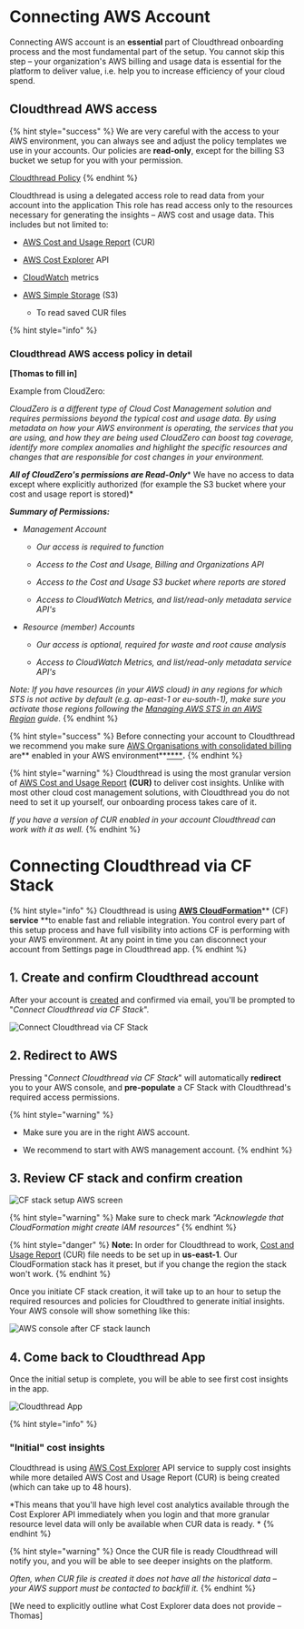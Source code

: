 # Connecting AWS Account

Connecting AWS account is an **essential** part of Cloudthread onboarding process and the most fundamental part of the setup. You cannot skip this step – your organization's AWS billing and usage data is essential for the platform to deliver value, i.e. help you to increase efficiency of your cloud spend.

## Cloudthread AWS access

{% hint style="success" %}
We are very careful with the access to your AWS environment, you can always see and adjust the policy templates we use in your accounts. Our policies are **read-only**, except for the billing S3 bucket we setup for you with your permission.



[Cloudthread Policy](http://s3.us-west-2.amazonaws.com/cloudthread-cfn-resources/stacks/VLiZS1awYio9Hlp2afzh1QKEG4HOV4nAPEEzC5ckHDQ.yaml)
{% endhint %}

Cloudthread is using a delegated access role to read data from your account into the application This role has read access only to the resources necessary for generating the insights – AWS cost and usage data. This includes but not limited to:[](https://aws.amazon.com/aws-cost-management/aws-cost-and-usage-reporting/)&#x20;

*   [AWS Cost and Usage Report](https://aws.amazon.com/aws-cost-management/aws-cost-and-usage-reporting/) (CUR)

*   [AWS Cost Explorer](https://aws.amazon.com/aws-cost-management/aws-cost-explorer/) API

*   [CloudWatch](https://aws.amazon.com/cloudwatch/) metrics

*   [AWS Simple Storage](https://aws.amazon.com/s3) (S3)

    *   To read saved CUR files

{% hint style="info" %}
### Cloudthread AWS access policy in detail



**\[Thomas to fill in]**



Example from CloudZero:



*CloudZero is a different type of Cloud Cost Management solution and requires permissions beyond the typical cost and usage data. By using metadata on how your AWS environment is operating, the services that you are using, and how they are being used CloudZero can boost tag coverage, identify more complex anomalies and highlight the specific resources and changes that are responsible for cost changes in your environment.*

***All of CloudZero's permissions are Read-Only****
We have no access to data except where explicitly authorized (for example the S3 bucket where your cost and usage report is stored)*

***Summary of Permissions:***

*   *Management Account*

    *   *Our access is required to function*

    *   *Access to the Cost and Usage, Billing and Organizations API*

    *   *Access to the Cost and Usage S3 bucket where reports are stored*

    *   *Access to CloudWatch Metrics, and list/read-only metadata service API's*

*   *Resource (member) Accounts*

    *   *Our access is optional, required for waste and root cause analysis*

    *   *Access to CloudWatch Metrics, and list/read-only metadata service API's*

*Note: If you have resources (in your AWS cloud) in any regions for which STS is not active by default (e.g. ap-east-1 or eu-south-1), make sure you activate those regions following the *[*Managing AWS STS in an AWS Region*](https://docs.aws.amazon.com/IAM/latest/UserGuide/id_credentials_temp_enable-regions.html)* guide.*
{% endhint %}

{% hint style="success" %}
Before connecting your account to Cloudthread we recommend you make sure [AWS Organisations with consolidated billing](https://aws.amazon.com/organizations/) are** enabled in your AWS environment**[****](https://aws.amazon.com/organizations/)**.**
{% endhint %}

{% hint style="warning" %}
Cloudthread is using the most granular version of [AWS Cost and Usage Report](https://aws.amazon.com/aws-cost-management/aws-cost-and-usage-reporting/) **(CUR)** to deliver cost insights. Unlike with most other cloud cost management solutions, with Cloudthread you do not need to set it up yourself, our onboarding process takes care of it.



*If you have a version of CUR enabled in your account Cloudthread can work with it as well.*
{% endhint %}

# Connecting Cloudthread via CF Stack

{% hint style="info" %}
Cloudthread is using [**AWS CloudFormation**](https://aws.amazon.com/cloudformation/)** (CF) **service** **to enable fast and reliable integration. You control every part of this setup process and have full visibility into actions CF is performing with your AWS environment. At any point in time you can disconnect your account from Settings page in Cloudthread app.
{% endhint %}

## 1. Create and confirm Cloudthread account

After your account is [created](app.cloudthread.io/sign-up) and confirmed via email, you'll be prompted to "*Connect Cloudthread via CF Stack*".

![Connect Cloudthread via CF Stack](https://archbee-image-uploads.s3.amazonaws.com/c7_e5ZVbCODT0rr09z9Gx/51jIaOM0EwsLP__rD08MG_image.png)

## 2. Redirect to AWS

Pressing "*Connect Cloudthread via CF Stack*" will automatically **redirect** you to your AWS console, and **pre-populate** a CF Stack with Cloudthread's required access permissions.&#x20;

{% hint style="warning" %}
*   Make sure you are in the right AWS account.

*   We recommend to start with AWS management account.
{% endhint %}

## 3. Review CF stack and confirm creation

![CF stack setup AWS screen](https://archbee-image-uploads.s3.amazonaws.com/c7_e5ZVbCODT0rr09z9Gx/cpr-c6EyGtNIdzG6Pzk9E_image.png)

{% hint style="warning" %}
Make sure to check mark *"Acknowlegde that CloudFormation might create IAM resources"*
{% endhint %}

{% hint style="danger" %}
**Note:** In order for Cloudthread to work, [Cost and Usage Report](https://docs.aws.amazon.com/cur/latest/userguide/what-is-cur.html) (CUR) file needs to be set up in **us-east-1**. Our CloudFormation stack has it preset, but if you change the region the stack won't work.
{% endhint %}

Once you initiate CF stack creation, it will take up to an hour to setup the required resources and policies for Cloudthred to generate initial insights. Your AWS console will show something like this:

![AWS console after CF stack launch](https://archbee-image-uploads.s3.amazonaws.com/c7_e5ZVbCODT0rr09z9Gx/9ZyRUNWNOupFwOa5b55Ey_image.png)

## 4. Come back to Cloudthread App

Once the initial setup is complete, you will be able to see first cost insights in the app.

![Cloudthread App](https://archbee-image-uploads.s3.amazonaws.com/c7_e5ZVbCODT0rr09z9Gx/D20Bh-wmsnI_x-x4ASjtQ_image.png)

{% hint style="info" %}
### **"Initial" cost insights**



Cloudthread is using  [AWS Cost Explorer](https://aws.amazon.com/aws-cost-management/aws-cost-explorer/) API service to supply cost insights while more detailed AWS Cost and Usage Report (CUR) is being created (which can take up to 48 hours).



*This means that you'll have high level cost analytics available through the Cost Explorer API immediately when you login and that more granular resource level data will only be available when CUR data is ready. *
{% endhint %}

{% hint style="warning" %}
Once the CUR file is ready Cloudthread will notify you, and you will be able to see deeper insights on the platform.



*Often, when CUR file is created it does not have all the historical data – your AWS support must be contacted to backfill it.*
{% endhint %}

\[We need to explicitly outline what Cost Explorer data does not provide – Thomas]

